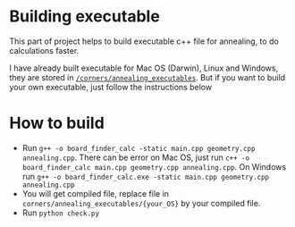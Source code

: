 # Building executable
This part of project helps to build executable c++ file for annealing, to do calculations faster.

I have already built executable for Mac OS (Darwin), Linux and Windows, they are stored in [`/corners/annealing_executables`](../corners/annealing_executables). But if you want to build your own executable, just follow the instructions below
# How to build
* Run `g++ -o board_finder_calc -static main.cpp geometry.cpp annealing.cpp`. 
There can be error on Mac OS, just run `с++ -o board_finder_calc main.cpp geometry.cpp annealing.cpp`. 
On Windows run `g++ -o board_finder_calc.exe -static main.cpp geometry.cpp annealing.cpp`
* You will get compiled file, replace file in `corners/annealing_executables/{your_OS}` by your compiled file.
* Run `python check.py`
